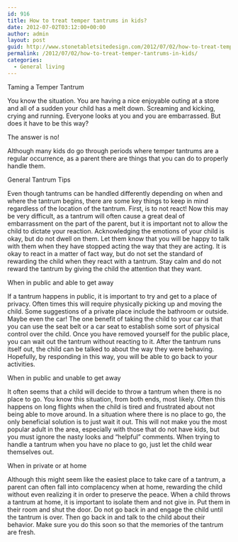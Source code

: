 ```yaml
---
id: 916
title: How to treat temper tantrums in kids?
date: 2012-07-02T03:12:00+00:00
author: admin
layout: post
guid: http://www.stonetabletsitedesign.com/2012/07/02/how-to-treat-temper-tantrums-in-kids/
permalink: /2012/07/02/how-to-treat-temper-tantrums-in-kids/
categories:
  - General living
---
```

Taming a Temper Tantrum
  
You know the situation. You are having a nice enjoyable outing at a store and all of a sudden your child has a melt down. Screaming and kicking, crying and running. Everyone looks at you and you are embarrassed. But does it have to be this way?

The answer is no!

Although many kids do go through periods where temper tantrums are a regular occurrence, as a parent there are things that you can do to properly handle them.

General Tantrum Tips

Even though tantrums can be handled differently depending on when and where the tantrum begins, there are some key things to keep in mind regardless of the location of the tantrum. First, is to not react! Now this may be very difficult, as a tantrum will often cause a great deal of embarrassment on the part of the parent, but it is important not to allow the child to dictate your reaction. Acknowledging the emotions of your child is okay, but do not dwell on them. Let them know that you will be happy to talk with them when they have stopped acting the way that they are acting. It is okay to react in a matter of fact way, but do not set the standard of rewarding the child when they react with a tantrum. Stay calm and do not reward the tantrum by giving the child the attention that they want.

When in public and able to get away

If a tantrum happens in public, it is important to try and get to a place of privacy. Often times this will require physically picking up and moving the child. Some suggestions of a private place include the bathroom or outside. Maybe even the car! The one benefit of taking the child to your car is that you can use the seat belt or a car seat to establish some sort of physical control over the child. Once you have removed yourself for the public place, you can wait out the tantrum without reacting to it. After the tantrum runs itself out, the child can be talked to about the way they were behaving. Hopefully, by responding in this way, you will be able to go back to your activities.

When in public and unable to get away

It often seems that a child will decide to throw a tantrum when there is no place to go. You know this situation, from both ends, most likely. Often this happens on long flights when the child is tired and frustrated about not being able to move around. In a situation where there is no place to go, the only beneficial solution is to just wait it out. This will not make you the most popular adult in the area, especially with those that do not have kids, but you must ignore the nasty looks and “helpful” comments. When trying to handle a tantrum when you have no place to go, just let the child wear themselves out.

When in private or at home

Although this might seem like the easiest place to take care of a tantrum, a parent can often fall into complacency when at home, rewarding the child without even realizing it in order to preserve the peace. When a child throws a tantrum at home, it is important to isolate them and not give in. Put them in their room and shut the door. Do not go back in and engage the child until the tantrum is over. Then go back in and talk to the child about their behavior. Make sure you do this soon so that the memories of the tantrum are fresh.